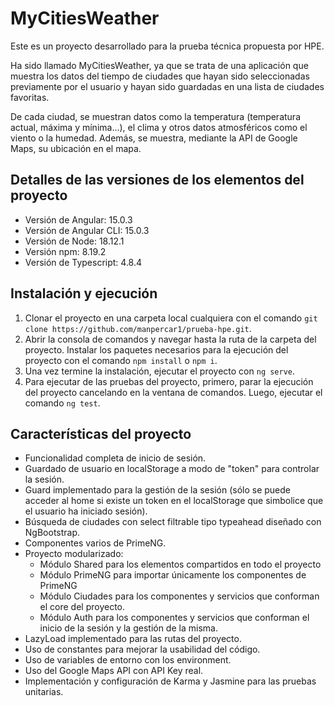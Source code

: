 # MyCitiesWeather

Este es un proyecto desarrollado para la prueba técnica propuesta por HPE.

Ha sido llamado MyCitiesWeather, ya que se trata de una aplicación que muestra los datos del tiempo de ciudades que hayan sido seleccionadas previamente por el usuario y hayan sido guardadas en una lista de ciudades favoritas.

De cada ciudad, se muestran datos como la temperatura (temperatura actual, máxima y mínima...), el clima y otros datos atmosféricos como el viento o la humedad. Además, se muestra, mediante la API de Google Maps, su ubicación en el mapa.

## Detalles de las versiones de los elementos del proyecto

- Versión de Angular: 15.0.3
- Versión de Angular CLI: 15.0.3
- Versión de Node: 18.12.1
- Versión npm: 8.19.2
- Versión de Typescript: 4.8.4

## Instalación y ejecución

1. Clonar el proyecto en una carpeta local cualquiera con el comando `git clone https://github.com/manpercar1/prueba-hpe.git`.
2. Abrir la consola de comandos y navegar hasta la ruta de la carpeta del proyecto. Instalar los paquetes necesarios para la ejecución del proyecto con el comando `npm install` o `npm i`.
3. Una vez termine la instalación, ejecutar el proyecto con `ng serve`.
4. Para ejecutar de las pruebas del proyecto, primero, parar la ejecución del proyecto cancelando en la ventana de comandos. Luego, ejecutar el comando `ng test`.

## Características del proyecto

- Funcionalidad completa de inicio de sesión.
- Guardado de usuario en localStorage a modo de "token" para controlar la sesión.
- Guard implementado para la gestión de la sesión (sólo se puede acceder al home si existe un token en el localStorage que simbolice que el usuario ha iniciado sesión).
- Búsqueda de ciudades con select filtrable tipo typeahead diseñado con NgBootstrap.
- Componentes varios de PrimeNG.
- Proyecto modularizado: 
    - Módulo Shared para los elementos compartidos en todo el proyecto
    - Módulo PrimeNG para importar únicamente los componentes de PrimeNG
    - Módulo Ciudades para los componentes y servicios que conforman el core del proyecto.
    - Módulo Auth para los componentes y servicios que conforman el inicio de la sesión y la gestión de la misma.
- LazyLoad implementado para las rutas del proyecto.
- Uso de constantes para mejorar la usabilidad del código.
- Uso de variables de entorno con los environment.
- Uso del Google Maps API con API Key real.
- Implementación y configuración de Karma y Jasmine para las pruebas unitarias.